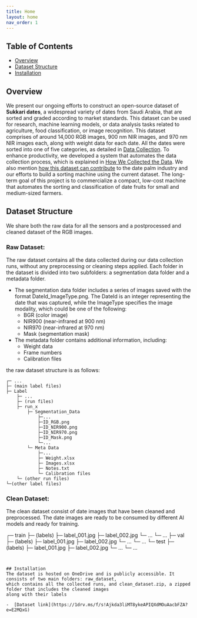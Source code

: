 ```yaml
---
title: Home
layout: home
nav_order: 1
---
```


## Table of Contents

- [Overview](#overview)
- [Dataset Structure](#dataset-structure)
- [Installation](#installation)

  
## Overview
We present our ongoing efforts to construct an open-source dataset of **Sukkari dates**, a widespread variety of dates from Saudi Arabia, that are sorted and graded according to market standards. This dataset can be used for research, machine learning models, or data analysis tasks related to agriculture, food classification, or image recognition.
This dataset comprises of around 14,000 RGB images, 900 nm NIR images, and 970 nm NIR images each, along with weight data for each date. All the dates were sorted into one of five categories, as detailed in [Data Collection]({{site.baseurl}}/data_collection). 
To enhance productivity, we developed a system that automates the data collection process, which is explained in [How We Collected the Data]({{site.baseurl}}/data_collection_setup).
We also mention [how this dataset can contribute]({{site.baseurl}}/contributions) to the date palm industry and our efforts to build a sorting machine using the current dataset.
The long-term goal of this project is to commercialize a compact, low-cost machine that automates the sorting and classification of date fruits for small and medium-sized farmers.


## Dataset Structure

We share both the raw data for all the sensors and a postprocessed and cleaned dataset of the RGB images.

### Raw Dataset:

The raw dataset contains all the data collected during our data collection runs,
without any preprocessing or cleaning steps applied. Each folder in the dataset is divided into two subfolders: 
a segmentation data folder and a metadata folder.

- The segmentation data folder includes a series of images saved with the format DateId_ImageType.png.
The DateId is an integer representing the date that was captured, while the ImageType specifies the image modality, 
which could be one of the following:
  - BGR (color image)
  - NIR900 (near-infrared at 900 nm)
  - NIR970 (near-infrared at 970 nm)
  - Mask (segmentation mask)
- The metadata folder contains additional information, including:
  - Weight data
  - Frame numbers
  - Calibration files 

the raw dataset structure is as follows: 

```
┌─ ...
├─ (main label files)
├─ Label
    ├─ ...
    ├─ (run files)
    ├─ run_x
        ├─ Segmentation_Data
            ├─...
            ├─ID_RGB.png
            ├─ID_NIR900.png 
            ├─ID_NIR970.png 
            ├─ID_Mask.png
            └─...
        └─ Meta Data
            ├─...
            ├─ Weight.xlsx
            ├─ Images.xlsx 
            ├─ Notes.txt
            └─ Calibration files
    └─ (other run files)
└─(other label files)
```

### Clean Dataset:
The clean dataset consist of date images that have been cleaned and preprocessed. 
The date images are ready to be consumed by different AI models and ready for training.

┌─ train
    ├─ (labels)
        ├─ label_001.jpg
        ├─ label_002.jpg
        └─ ...
    └─ ...
├─ val
    ├─ (labels)
        ├─ label_001.jpg
        ├─ label_002.jpg
        └─ ...
    └─ ...
└─ test
    ├─ (labels)
        ├─ label_001.jpg
        ├─ label_002.jpg
        └─ ...
    └─ ...
```


## Installation
The dataset is hosted on OneDrive and is publicly accessible. It consists of two main folders: raw_dataset, 
which contains all the collected runs, and clean_dataset.zip, a zipped folder that includes the cleaned images 
along with their labels

-  [Dataset link](https://1drv.ms/f/s!Ajkda3liMT8ykeAPIQXdMOuAacbFZA?e=E2MQxG)
